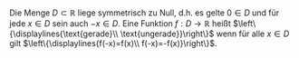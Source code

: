 Die Menge $D\subset \mathbb{R}$ liege symmetrisch zu Null, d.h. es gelte $0\in D$ und für jede $x \in D$ sein auch $-x \in D$. Eine Funktion $f:D\to \mathbb{R}$ heißt $\left\{\displaylines{\text{gerade}\\ \text{ungerade}}\right\}$ wenn für alle $x \in D$ gilt $\left\{\displaylines{f(-x)=f(x)\\ f(-x)=-f(x)}\right\}$.